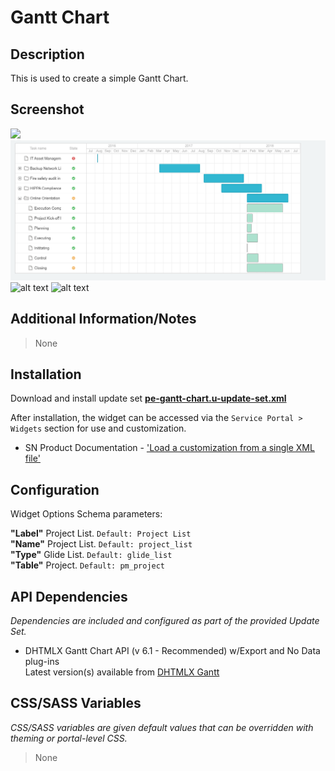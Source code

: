 # Gantt Chart

## Description

This is used to create a simple Gantt Chart.

## Screenshot

![](../../../../images/gantt-chart-options.png)
![](../../src/pe-gantt-chart/images/pe-gantt-chart.png)
![alt text](../../images/pe-gantt-chart.png "Modified Version Using Advanced")
![alt text](../../images/gantt-chart-options.png "Modified Version Using Advanced")

## Additional Information/Notes

> None

## Installation

Download and install update set **[pe-gantt-chart.u-update-set.xml](https://github.com/platform-experience/serviceportal-widget-library/blob/master/src/pe-gantt-chart/pe-gantt-chart.u-update-set.xml)**

After installation, the widget can be accessed via the `Service Portal > Widgets` section for use and customization.

* SN Product Documentation - ['Load a customization from a single XML file'](https://docs.servicenow.com/bundle/kingston-application-development/page/build/system-update-sets/task/t_SaveAnUpdateSetAsAnXMLFile.html)

## Configuration

Widget Options Schema parameters:

**"Label"** Project List. `Default: Project List`<br/>
**"Name"** Project List. `Default: project_list`<br/>
**"Type"** Glide List. `Default: glide_list`<br/>
**"Table"** Project. `Default: pm_project`<br/>


## API Dependencies
<i>Dependencies are included and configured as part of the provided Update Set.</i>

* DHTMLX Gantt Chart API (v 6.1 - Recommended)  w/Export and No Data plug-ins
<br/>Latest version(s) available from [DHTMLX Gantt](https://docs.dhtmlx.com/gantt/)


## CSS/SASS Variables

_CSS/SASS variables are given default values that can be overridden with theming or portal-level CSS._

> None
